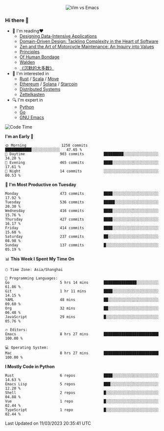 <p align="center">
    <img src="https://gist.githubusercontent.com/coldnight/e696baffb094e71c96cb302118878eae/raw/40ea5053a6f66cc65f90f437e4173497da225958/banner.gif" alt="Vim vs Emacs" />
</p>

### Hi there 👋

- 📖 I'm reading❤️
    + [Designing Data-Intensive Applications](https://www.oreilly.com/library/view/designing-data-intensive-applications/9781491903063/)
    + [Domain-Driven Design: Tackling Complexity in the Heart of Software](https://www.dddcommunity.org/book/evans_2003/)
    + [Zen and the Art of Motorcycle Maintenance: An Inquiry into Values](https://en.wikipedia.org/wiki/Zen_and_the_Art_of_Motorcycle_Maintenance)
    + [Principles](https://www.principles.com/)
    + [Of Human Bondage](https://en.wikipedia.org/wiki/Of_Human_Bondage)
    + [Walden](https://en.wikipedia.org/wiki/Walden)
    + [《沉默的大多数》](https://en.wikipedia.org/wiki/Silent_majority)
- 🌱 I'm interested in
    + [Rust](https://www.rust-lang.org/) / [Scala](https://www.scala-lang.org/) / [Move](https://github.com/move-language/move/)
    + [Ethereum](https://ethereum.org/en/) / [Solana](https://solana.com/) / [Starcoin](https://github.com/starcoinorg/starcoin)
	+ [Distributed Systems](https://www.linuxzen.com/notes/topics/20200320174417_%E5%88%86%E5%B8%83%E5%BC%8F/)
	+ [Zettelkasten](https://www.linuxzen.com/notes/notes/20220120080920-slip_box/)
- 🔍 I'm expert in
    + [Python](https://www.python.org/)
    + [Go](https://go.dev/)
    + [GNU Emacs](https://www.gnu.org/software/emacs/)

<!--START_SECTION:waka-->
![Code Time](http://img.shields.io/badge/Code%20Time-1%2C936%20hrs%2042%20mins-blue)

**I'm an Early 🐤** 

```text
🌞 Morning                1258 commits        ████████████░░░░░░░░░░░░░   47.65 % 
🌆 Daytime                903 commits         █████████░░░░░░░░░░░░░░░░   34.20 % 
🌃 Evening                465 commits         ████░░░░░░░░░░░░░░░░░░░░░   17.61 % 
🌙 Night                  14 commits          ░░░░░░░░░░░░░░░░░░░░░░░░░   00.53 % 
```
📅 **I'm Most Productive on Tuesday** 

```text
Monday                   473 commits         ████░░░░░░░░░░░░░░░░░░░░░   17.92 % 
Tuesday                  536 commits         █████░░░░░░░░░░░░░░░░░░░░   20.30 % 
Wednesday                416 commits         ████░░░░░░░░░░░░░░░░░░░░░   15.76 % 
Thursday                 427 commits         ████░░░░░░░░░░░░░░░░░░░░░   16.17 % 
Friday                   414 commits         ████░░░░░░░░░░░░░░░░░░░░░   15.68 % 
Saturday                 237 commits         ██░░░░░░░░░░░░░░░░░░░░░░░   08.98 % 
Sunday                   137 commits         █░░░░░░░░░░░░░░░░░░░░░░░░   05.19 % 
```


📊 **This Week I Spent My Time On** 

```text
🕑︎ Time Zone: Asia/Shanghai

💬 Programming Languages: 
Go                       5 hrs 14 mins       ███████████████░░░░░░░░░░   61.86 % 
Git                      1 hr 11 mins        ████░░░░░░░░░░░░░░░░░░░░░   14.15 % 
YAML                     48 mins             ██░░░░░░░░░░░░░░░░░░░░░░░   09.60 % 
Org                      32 mins             ██░░░░░░░░░░░░░░░░░░░░░░░   06.48 % 
JavaScript               29 mins             █░░░░░░░░░░░░░░░░░░░░░░░░   05.76 % 

🔥 Editors: 
Emacs                    8 hrs 27 mins       █████████████████████████   100.00 % 

💻 Operating System: 
Mac                      8 hrs 27 mins       █████████████████████████   100.00 % 
```

**I Mostly Code in Python** 

```text
Rust                     6 repos             ████░░░░░░░░░░░░░░░░░░░░░   14.63 % 
Emacs Lisp               5 repos             ███░░░░░░░░░░░░░░░░░░░░░░   12.20 % 
Shell                    2 repos             █░░░░░░░░░░░░░░░░░░░░░░░░   04.88 % 
Vue                      1 repo              █░░░░░░░░░░░░░░░░░░░░░░░░   02.44 % 
TypeScript               1 repo              █░░░░░░░░░░░░░░░░░░░░░░░░   02.44 % 
```




 Last Updated on 11/03/2023 20:35:41 UTC
<!--END_SECTION:waka-->
